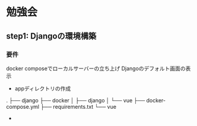 # 勉強会
## step1: Djangoの環境構築
### 要件
docker composeでローカルサーバーの立ち上げ
Djangoのデフォルト画面の表示

- appディレクトリの作成

.
├── django
├── docker
│   ├── django
│   └── vue
├── docker-compose.yml
├── requirements.txt
└── vue

- 
